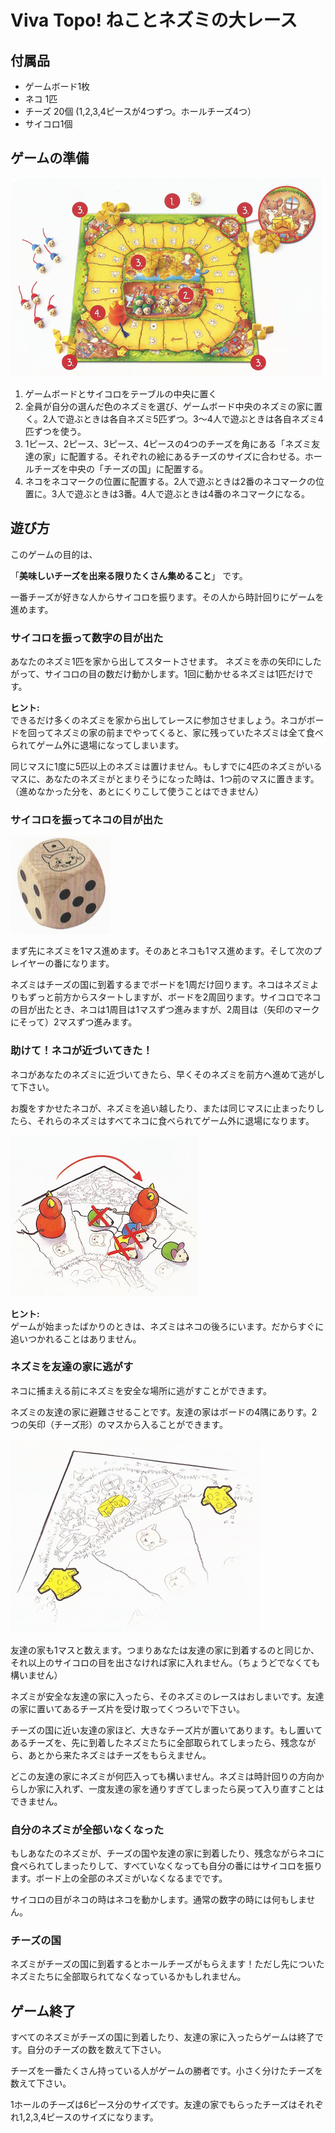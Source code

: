 Viva Topo! ねことネズミの大レース
====================================

## 付属品

- ゲームボード1枚
- ネコ 1匹
- チーズ 20個 (1,2,3,4ピースが4つずつ。ホールチーズ4つ）
- サイコロ1個

## ゲームの準備

![ゲームの準備](images/01-prepare.png)

1. ゲームボードとサイコロをテーブルの中央に置く
2. 全員が自分の選んだ色のネズミを選び、ゲームボード中央のネズミの家に置く。2人で遊ぶときは各自ネズミ5匹ずつ。3〜4人で遊ぶときは各自ネズミ4匹ずつを使う。
3. 1ピース、2ピース、3ピース、4ピースの4つのチーズを角にある「ネズミ友達の家」に配置する。それぞれの絵にあるチーズのサイズに合わせる。ホールチーズを中央の「チーズの国」に配置する。
4. ネコをネコマークの位置に配置する。2人で遊ぶときは2番のネコマークの位置に。3人で遊ぶときは3番。4人で遊ぶときは4番のネコマークになる。

## 遊び方

このゲームの目的は、

「**美味しいチーズを出来る限りたくさん集めること**」 です。

一番チーズが好きな人からサイコロを振ります。その人から時計回りにゲームを進めます。

### サイコロを振って数字の目が出た

あなたのネズミ1匹を家から出してスタートさせます。
ネズミを赤の矢印にしたがって、サイコロの目の数だけ動かします。1回に動かせるネズミは1匹だけです。

**ヒント:**  
できるだけ多くのネズミを家から出してレースに参加させましょう。ネコがボードを回ってネズミの家の前までやってくると、家に残っていたネズミは全て食べられてゲーム外に退場になってしまいます。

同じマスに1度に5匹以上のネズミは置けません。もしすでに4匹のネズミがいるマスに、あなたのネズミがとまりそうになった時は、1つ前のマスに置きます。（進めなかった分を、あとにくりこして使うことはできません）


### サイコロを振ってネコの目が出た

![ネコの目がでたサイコロ](images/02-dice.png)

まず先にネズミを1マス進めます。そのあとネコも1マス進めます。そして次のプレイヤーの番になります。

ネズミはチーズの国に到着するまでボードを1周だけ回ります。ネコはネズミよりもずっと前方からスタートしますが、ボードを2周回ります。サイコロでネコの目が出たとき、ネコは1周目は1マスずつ進みますが、2周目は（矢印のマークにそって）2マスずつ進みます。

### 助けて！ネコが近づいてきた！

ネコがあなたのネズミに近づいてきたら、早くそのネズミを前方へ進めて逃がして下さい。

お腹をすかせたネコが、ネズミを追い越したり、または同じマスに止まったりしたら、それらのネズミはすべてネコに食べられてゲーム外に退場になります。

![ネコの動き](images/03-catmove.png)

**ヒント:**  
ゲームが始まったばかりのときは、ネズミはネコの後ろにいます。だからすぐに追いつかれることはありません。


### ネズミを友達の家に逃がす

ネコに捕まえる前にネズミを安全な場所に逃がすことができます。

ネズミの友達の家に避難させることです。友達の家はボードの4隅にありす。2つの矢印（チーズ形）のマスから入ることができます。

![友達の家](images/04-friends.png)

友達の家も1マスと数えます。つまりあなたは友達の家に到着するのと同じか、それ以上のサイコロの目を出さなければ家に入れません。（ちょうどでなくても構いません）

ネズミが安全な友達の家に入ったら、そのネズミのレースはおしまいです。友達の家に置いてあるチーズ片を受け取ってくつろいで下さい。

チーズの国に近い友達の家ほど、大きなチーズ片が置いてあります。もし置いてあるチーズを、先に到着したネズミたちに全部取られてしまったら、残念ながら、あとから来たネズミはチーズをもらえません。

どこの友達の家にネズミが何匹入っても構いません。ネズミは時計回りの方向からしか家に入れず、一度友達の家を通りすぎてしまったら戻って入り直すことはできません。

### 自分のネズミが全部いなくなった

もしあなたのネズミが、チーズの国や友達の家に到着したり、残念ながらネコに食べられてしまったりして、すべていなくなっても自分の番にはサイコロを振ります。ボード上の全部のネズミがいなくなるまでです。

サイコロの目がネコの時はネコを動かします。通常の数字の時には何もしません。

### チーズの国

ネズミがチーズの国に到着するとホールチーズがもらえます！ただし先についたネズミたちに全部取られてなくなっているかもしれません。

## ゲーム終了

すべてのネズミがチーズの国に到着したり、友達の家に入ったらゲームは終了です。自分のチーズの数を数えて下さい。

チーズを一番たくさん持っている人がゲームの勝者です。小さく分けたチーズを数えて下さい。

1ホールのチーズは6ピース分のサイズです。友達の家でもらったチーズはそれぞれ1,2,3,4ピースのサイズになります。


